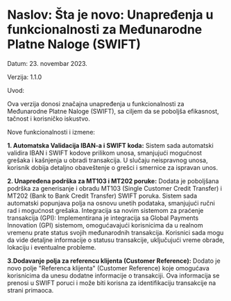 # Naslov: Šta je novo: Unapređenja u funkcionalnosti za Međunarodne Platne Naloge (SWIFT)

Datum: 23. novembar 2023.

Verzija: 1.1.0

Uvod:

Ova verzija donosi značajna unapređenja u funkcionalnosti za Međunarodne Platne Naloge (SWIFT), sa ciljem da se poboljša efikasnost, tačnost i korisničko iskustvo.

Nove funkcionalnosti i izmene:

**1. Automatska Validacija IBAN-a i SWIFT koda:**
Sistem sada automatski validira IBAN i SWIFT kodove prilikom unosa, smanjujući mogućnost grešaka i kašnjenja u obradi transakcija.
U slučaju neispravnog unosa, korisnik dobija detaljno obaveštenje o grešci i smernice za ispravan unos.

**2. Unapređena podrška za MT103 i MT202 poruke:**
Dodata je poboljšana podrška za generisanje i obradu MT103 (Single Customer Credit Transfer) i MT202 (Bank to Bank Credit Transfer) SWIFT poruka.
Sistem sada automatski popunjava polja na osnovu unetih podataka, smanjujući ručni rad i mogućnost grešaka.
Integracija sa novim sistemom za praćenje transakcija (GPI):
Implementirana je integracija sa Global Payments Innovation (GPI) sistemom, omogućavajući korisnicima da u realnom vremenu prate status svojih međunarodnih transakcija.
Korisnici sada mogu da vide detaljne informacije o statusu transakcije, uključujući vreme obrade, lokaciju i eventualne probleme.

**3.Dodavanje polja za referencu klijenta (Customer Reference):**
Dodato je novo polje "Referenca klijenta" (Customer Reference) koje omogućava korisnicima da unesu dodatne informacije o transakciji.
Ova informacija se prenosi u SWIFT poruci i može biti korisna za identifikaciju transakcije na strani primaoca.
